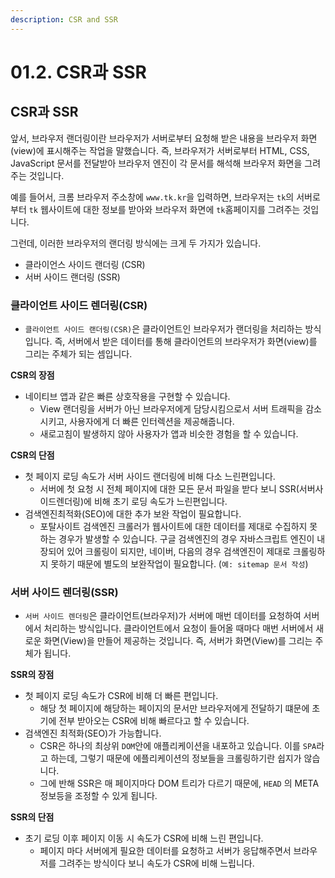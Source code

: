 ```yaml
---
description: CSR and SSR
---
```


# 01.2. CSR과 SSR



## CSR과 SSR

앞서, 브라우저 랜더링이란 브라우저가 서버로부터 요청해 받은 내용을 브라우저 화면(view)에 표시해주는 작업을 말했습니다. 즉, 브라우저가 서버로부터 HTML, CSS, JavaScript 문서를 전달받아 브라우저 엔진이 각 문서를 해석해 브라우저 화면을 그려주는 것입니다.

예를 들어서, 크롬 브라우저 주소창에 `www.tk.kr`을 입력하면, 브라우저는 `tk`의 서버로부터 `tk` 웹사이트에 대한 정보를 받아와 브라우저 화면에 `tk`홈페이지를 그려주는 것입니다.

그런데, 이러한 브라우저의 랜더링 방식에는 크게 두 가지가 있습니다.

* 클라이언스 사이드 랜더링 (CSR)
* 서버 사이드 랜더링 (SSR)

### 클라이언트 사이드 렌더링(CSR)

* `클라이언트 사이드 랜더링(CSR)`은 클라이언트인 브라우저가 랜더링을 처리하는 방식입니다. 즉, 서버에서 받은 데이터를 통해 클라이언트의 브라우저가 화면(view)를 그리는 주체가 되는 셈입니다.

**CSR의 장점**

* 네이티브 앱과 같은 빠른 상호작용을 구현할 수 있습니다.
  * View 랜더링을 서버가 아닌 브라우저에게 담당시킴으로서 서버 트래픽을 감소시키고, 사용자에게 더 빠른 인터렉션을 제공해줍니다.
  * 새로고침이 발생하지 않아 사용자가 앱과 비슷한 경험을 할 수 있습니다.

**CSR의 단점**

* 첫 페이지 로딩 속도가 서버 사이드 랜더링에 비해 다소 느린편입니다.
  * 서버에 첫 요청 시 전체 페이지에 대한 모든 문서 파일을 받다 보니 SSR(서버사이드렌더링)에 비해 초기 로딩 속도가 느린편입니다.
* 검색엔진최적화(SEO)에 대한 추가 보완 작업이 필요합니다.
  * 포탈사이트 검색엔진 크롤러가 웹사이트에 대한 데이터를 제대로 수집하지 못하는 경우가 발생할 수 있습니다. 구글 검색엔진의 경우 자바스크립트 엔진이 내장되어 있어 크롤링이 되지만, 네이버, 다음의 경우 검색엔진이 제대로 크롤링하지 못하기 때문에 별도의 보완작업이 필요합니다. (`예: sitemap 문서 작성`)

### 서버 사이드 렌더링(SSR)

* `서버 사이드 렌더링`은 클라이언트(브라우저)가 서버에 매번 데이터를 요청하여 서버에서 처리하는 방식입니다. 클라이언트에서 요청이 들어올 때마다 매번 서버에서 새로운 화면(View)을 만들어 제공하는 것입니다. 즉, 서버가 화면(View)를 그리는 주체가 됩니다.

**SSR의 장점**

* 첫 페이지 로딩 속도가 CSR에 비해 더 빠른 편입니다.
  * 해당 첫 페이지에 해당하는 페이지의 문서만 브라우저에게 전달하기 떄문에 초기에 전부 받아오는 CSR에 비해 빠르다고 할 수 있습니다.
* 검색엔진 최적화(SEO)가 가능합니다.
  * CSR은 하나의 최상위 `DOM`안에 애플리케이션을 내포하고 있습니다. 이를 `SPA`라고 하는데, 그렇기 때문에 에플리케이션의 정보들을 크롤링하기란 쉽지가 않습니다.
  * 그에 반해 SSR은 매 페이지마다 DOM 트리가 다르기 때문에, `HEAD` 의 META정보등을 조정할 수 있게 됩니다.

**SSR의 단점**

* 초기 로딩 이후 페이지 이동 시 속도가 CSR에 비해 느린 편입니다.
  * 페이지 마다 서버에게 필요한 데이터를 요청하고 서버가 응답해주면서 브라우저를 그려주는 방식이다 보니 속도가 CSR에 비해 느립니다.
